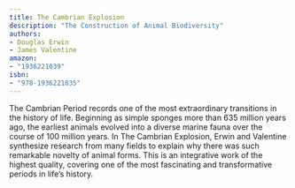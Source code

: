 ```yaml
---
title: The Cambrian Explosion
description: "The Construction of Animal Biodiversity"
authors:
- Douglas Erwin
- James Valentine
amazon:
- "1936221039"
isbn:
- "978-1936221035"
---
```

The Cambrian Period records one of the most extraordinary transitions in the history of life. Beginning as simple sponges more than 635 million years ago, the earliest animals evolved into a diverse marine fauna over the course of 100 million years. In The Cambrian Explosion, Erwin and Valentine synthesize research from many fields to explain why there was such remarkable novelty of animal forms. This is an integrative work of the highest quality, covering one of the most fascinating and transformative periods in life’s history.
